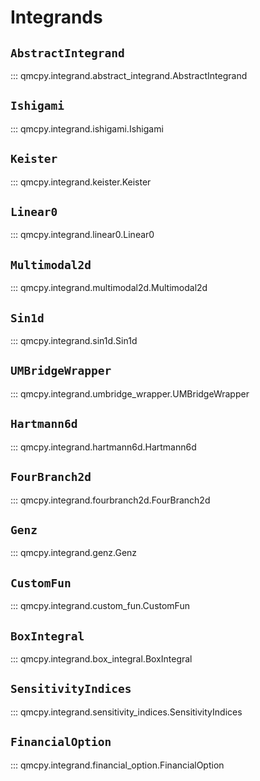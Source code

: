 # Integrands

## `AbstractIntegrand`

::: qmcpy.integrand.abstract_integrand.AbstractIntegrand

## `Ishigami`

::: qmcpy.integrand.ishigami.Ishigami

## `Keister`

::: qmcpy.integrand.keister.Keister

## `Linear0`

::: qmcpy.integrand.linear0.Linear0

## `Multimodal2d`

::: qmcpy.integrand.multimodal2d.Multimodal2d

## `Sin1d`

::: qmcpy.integrand.sin1d.Sin1d

## `UMBridgeWrapper`

::: qmcpy.integrand.umbridge_wrapper.UMBridgeWrapper

## `Hartmann6d`

::: qmcpy.integrand.hartmann6d.Hartmann6d

## `FourBranch2d`

::: qmcpy.integrand.fourbranch2d.FourBranch2d

## `Genz`

::: qmcpy.integrand.genz.Genz

## `CustomFun`

::: qmcpy.integrand.custom_fun.CustomFun

## `BoxIntegral`

::: qmcpy.integrand.box_integral.BoxIntegral

## `SensitivityIndices`

::: qmcpy.integrand.sensitivity_indices.SensitivityIndices

## `FinancialOption`

::: qmcpy.integrand.financial_option.FinancialOption
